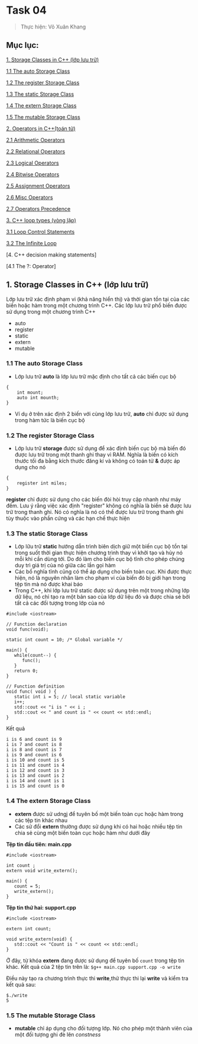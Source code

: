 # Task 04

> Thực hiện: Võ Xuân Khang

## Mục lục:

[1. Storage Classes in C++ (lớp lưu trữ)](#lopluutru)

[1.1 The auto Storage Class](#lopauto)

[1.2 The register Storage Class](#lopregister)

[1.3 The static Storage Class](#lopstatic)

[1.4 The extern Storage Class](#lopextern)

[1.5 The mutable Storage Class](#lopmutable)

[2. Operators in C++(toán tử)](#toantu)

[2.1 Arithmetic Operators](#toantuArithmetic)

[2.2 Relational Operators](#toantuRelational)

[2.3 Logical Operators](#toantuLogical)

[2.4 Bitwise Operators](#toantuBitwise)

[2.5 Assignment Operators](#toantuAssignment)

[2.6 Misc Operators](#toantuMisc)

[2.7 Operators Precedence](#toantuPrecedence)

[3. C++ loop types (vòng lặp)](#vonglap)

[3.1 Loop Control Statements](#caulenhdieukhien)

[3.2 The Infinite Loop](#lapvohan)

[4. C++ decision making statements]

[4.1 The ?: Operator]

## 1. Storage Classes in C++ (lớp lưu trữ)

<a name='lopluutru'></a>

Lớp lưu trữ xác định phạm vi (khả năng hiển thị) và thời gian tồn tại của các biến hoặc hàm trong một chương trình C++. Các lớp lưu trữ phổ biến được sử dụng trong một chương trình C++
- auto
- register
- static
- extern
- mutable

### 1.1  The auto Storage Class

<a name='lopauto'></a>

- Lớp lưu trữ **auto** là lớp lưu trữ mặc định cho tất cả các biến cục bộ

```
{
	int mount;
	auto int mounth;
}
```

- Ví dụ ở trên xác định 2 biến với cùng lớp lưu trữ, **auto** chỉ được sử dụng trong hàm tức là biến cục bộ

### 1.2 The register Storage Class

<a name='lopregister'></a>

- Lớp lưu trữ **storage** được sử dụng để xác định biến cục bộ mà biến đó được lưu trữ trong một thanh ghi thay vì RAM. Nghĩa là biến có kích thước tối đa bằng kích thước đăng kí và không có toán tử **&** được áp dụng cho nó

```
{
	register int miles;
}
```

**register** chỉ được sử dụng cho các biến đòi hòi truy cập nhanh như máy đếm. Lưu ý rằng việc xác định "register" không có nghĩa là biến sẽ được lưu trữ trong thanh ghi. Nó có nghĩa là nó có thể được lưu trữ trong thanh ghi tùy thuộc vào phần cứng và các hạn chế thực hiện

### 1.3 The static Storage Class

<a name='lopstatic'></a>

- Lớp lữu trữ **static** hướng dẫn trình biên dịch giữ một biến cục bộ tồn tại trong suốt thời gian thực hiện chương trình thay vì khởi tạo và hủy nó mỗi khi cần dùng tới. Do đó làm cho biến cục bộ tĩnh cho phép chúng duy trì giá trị của nó giữa các lần gọi hàm
- Các bổ nghĩa tĩnh cũng có thể áp dụng cho biến toàn cục. Khi được thực hiện, nó là nguyên nhân làm cho phạm vi của biến đó bị giới hạn trong tệp tin mà nó được khai báo
- Trong C++, khi lớp lưu trữ static được sử dụng trên một trong những lớp dữ liệu, nó chỉ tạo ra một bản sao của lớp dữ liệu đó và được chia sẻ bởi tất cả các đối tượng trong lớp của nó 

```
#include <iostream>
 
// Function declaration
void func(void);
 
static int count = 10; /* Global variable */
 
main() {
   while(count--) {
      func();
   }
   return 0;
}

// Function definition
void func( void ) {
   static int i = 5; // local static variable
   i++;
   std::cout << "i is " << i ;
   std::cout << " and count is " << count << std::endl;
}
```
Kết quả
```
i is 6 and count is 9
i is 7 and count is 8
i is 8 and count is 7
i is 9 and count is 6
i is 10 and count is 5
i is 11 and count is 4
i is 12 and count is 3
i is 13 and count is 2
i is 14 and count is 1
i is 15 and count is 0
```

### 1.4 The extern Storage Class 

<a name='lopextern'></a>

- **extern** được sử udngj để tuyên bố một biến toàn cục hoặc hàm trong các tệp tin khác nhau 
- Các sử đổi **extern** thường được sử dụng khi có hai hoặc nhiều tệp tin chia sẻ cùng một biến toàn cục hoặc hàm như dưới đây

**Tệp tin đầu tiên: main.cpp**
```
#include <iostream>
 
int count ;
extern void write_extern();
 
main() {
   count = 5;
   write_extern();
}
```
**Tệp tin thứ hai: support.cpp**
```
#include <iostream>
 
extern int count;
 
void write_extern(void) {
   std::cout << "Count is " << count << std::endl;
}
```
Ở đây, từ khóa **extern** đang được sử dụng để tuyên bố `count` trong tệp tin khác. Kết quả của 2 tệp tin trên là:
`$g++ main.cpp support.cpp -o write`

Điều này tạo ra chương trình thực thi **write**,thử  thực thi lại **write** và kiểm tra kết quả sau:
```
$./write
5
```

### 1.5 The mutable Storage Class

<a name='lopmutable'></a>

- **mutable** chỉ áp dụng cho đối tượng lớp. Nó cho phép một thành viên của một đối tượng ghi đè lên *constness*




